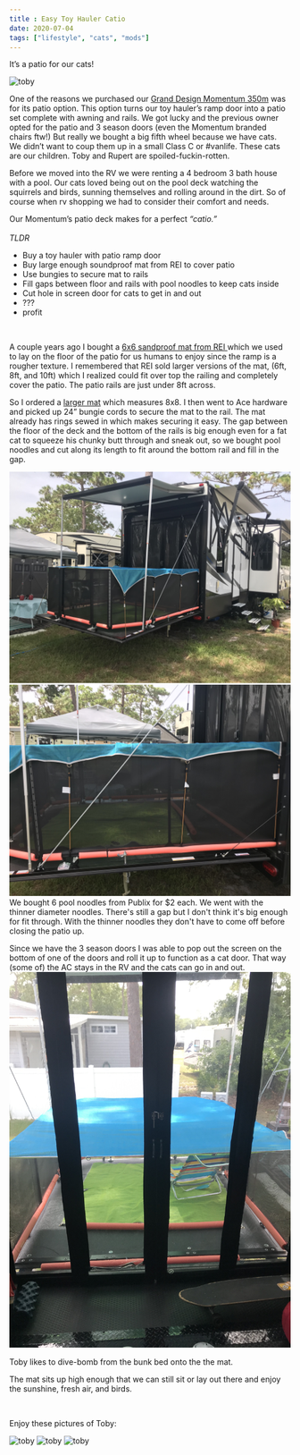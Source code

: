 ```yaml
---
title : Easy Toy Hauler Catio
date: 2020-07-04
tags: ["lifestyle", "cats", "mods"]
---
```


It’s a patio for our cats!

![toby](../images/catio/hero.jpeg)

One of the reasons we purchased our [Grand Design Momentum 350m](https://www.granddesignrv.com/showroom/2018/toy-hauler/momentum/floorplans/350m) was for its patio option. This option turns our toy hauler’s ramp door into a patio set complete with awning and rails. We got lucky and the previous owner opted for the patio and 3 season doors (even the Momentum branded chairs ftw!) But really we bought a big fifth wheel because we have cats. We didn’t want to coup them up in a small Class C or \#vanlife. These cats are our children. Toby and Rupert are spoiled-fuckin-rotten. 

Before we moved into the RV we were renting a 4 bedroom 3 bath house with a pool. Our cats loved being out on the pool deck watching the squirrels and birds, sunning themselves and rolling around in the dirt. So of course when rv shopping we had to consider their comfort and needs. 

Our Momentum’s patio deck makes for a perfect _“catio.”_ 
</br>
</br>
*TLDR* 
* Buy a toy hauler with patio ramp door
* Buy large enough soundproof mat from REI to cover patio
* Use bungies to secure mat to rails
* Fill gaps between floor and rails with pool noodles to keep cats inside
* Cut hole in screen door for cats to get in and out
* ???
* profit

</br>

A couple years ago I bought a [6x6 sandproof mat from REI ](https://www.rei.com/product/130163/cgear-multimats-original-sand-free-mat) which we used to lay on the floor of the patio for us humans to enjoy since the ramp is a rougher texture. I remembered that REI sold larger versions of the mat, (6ft, 8ft, and 10ft)  which I realized could fit over top the railing and completely cover the patio. The patio rails are just under 8ft across. 


So I ordered a [larger mat]( https://www.rei.com/product/130163/cgear-multimats-original-sand-free-mat) which measures 8x8. I then went to Ace hardware and picked up 24” bungie cords to secure the mat to the rail. The mat already has rings sewed in which makes securing it easy.
The gap between the floor of the deck and the bottom of the rails is big enough even for a fat cat to squeeze his chunky butt through and sneak out, so we bought pool noodles and cut along its length to fit around the bottom rail and fill in the gap.

 ![setup](../images/catio/setup.jpeg)
 ![detail](../images/catio/detail.jpeg)
We bought 6 pool noodles from Publix for $2 each. We went with the thinner diameter noodles. There's still a gap but I don't think it's big enough for fit through. With the thinner noodles they don't have to come off before closing the patio up.  

Since we have the 3 season doors I was able to pop out the screen on the bottom of one of the doors and roll it up to function as a cat door. That way (some of) the AC stays in the RV and the cats can go in and out. 
![from inside](../images/catio/inside.jpeg)

Toby likes to dive-bomb from the bunk bed onto the the mat.

The mat sits up high enough that we can still sit or lay out there and enjoy the sunshine, fresh air, and birds.

</br>

Enjoy these pictures of Toby:

 ![toby](../images/catio/toby1.jpeg)
 ![toby](../images/catio/toby2.jpeg)
![toby](../images/catio/toby3.jpeg)

